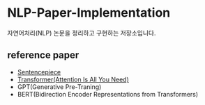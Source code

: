 # NLP-Paper-Implementation
자연어처리(NLP) 논문을 정리하고 구현하는 저장소입니다.

## reference paper
- [Sentencepiece](https://github.com/sparkerhoney/NLP-Paper-Implementation/tree/main/sentencepiece)
- [Transformer(Attention Is All You Need)](https://github.com/sparkerhoney/NLP-Paper-Implementation/tree/main/Transformer)
- GPT(Generative Pre-Traning)
- BERT(Bidirection Encoder Representations from Transformers)


